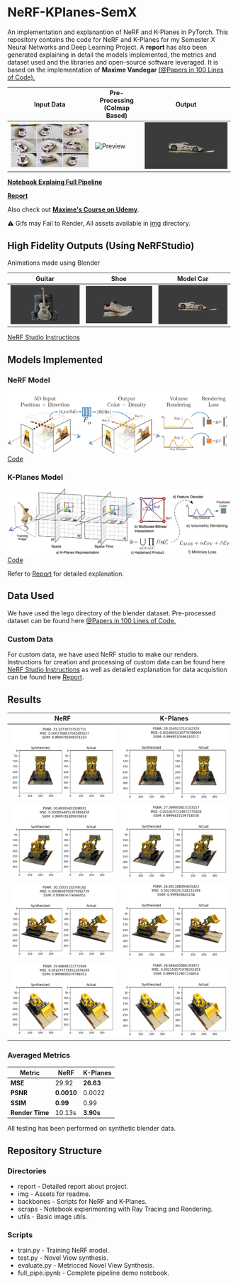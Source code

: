 # NeRF-KPlanes-SemX

 An implementation and explanantion of NeRF and K-Planes in PyTorch. This repository contains the code for NeRF and K-Planes for my Semester X Neural Networks and Deep Learning Project. A **report** has also been generated explaining in detail the models implemented, the metrics and dataset used and the libraries and open-source software leveraged. It is based on the implementation of **Maxime Vandegar** [(@Papers in 100 Lines of Code).](https://github.com/MaximeVandegar/Papers-in-100-Lines-of-Code/tree/main/NeRF_Representing_Scenes_as_Neural_Radiance_Fields_for_View_Synthesis)

| Input Data  | Pre-Processing (Colmap Based) | Output |
| -------- | ------- | ------- |
| ![Preview](./img/feature_grid.jpg "Preview") | ![Preview](./img/Colmap_OP.gif "Preview") |  ![Preview](./img/Car.gif "Preview") |

**[Notebook Explaing Full Pipeline](./full_pipe.ipynb)**

**[Report](./report/)**

Also check out **[Maxime's Course on Udemy](https://www.udemy.com/course/neural-radiance-fields-nerf/?referralCode=DD33817D57404AF048DF)**.

⚠️ Gifs may Fail to Render, All assets available in [img](./img/) directory.

## High Fidelity Outputs (Using NeRFStudio)

Animations made using Blender

| Guitar  | Shoe | Model Car|
| -------- | ------- | ------- |
| ![Preview](./img/Guitar.gif "Preview") | ![Preview](./img/Shoe.gif "Preview") |  ![Preview](./img/Car.gif "Preview") |

[NeRF Studio Instructions](https://docs.nerf.studio/quickstart/first_nerf.html)

## Models Implemented

### NeRF Model

![NeRF](./img/nerf.png "NeRF")
[Code](./backbones/nerf.py)

### K-Planes Model

![K-Planes](./img/kplanes.jpg "K-Planes")
[Code](./backbones/kplanes.py)

Refer to [Report](./report/) for detailed explanation.

## Data Used

We have used the lego directory of the blender dataset. Pre-processed dataset can be found here [@Papers in 100 Lines of Code.](https://github.com/MaximeVandegar/Papers-in-100-Lines-of-Code/tree/main/NeRF_Representing_Scenes_as_Neural_Radiance_Fields_for_View_Synthesis)

### Custom Data

For custom data, we have used NeRF studio to make our renders. Instructions for creation and processing of custom data can be found here [NeRF Studio Instructions](https://docs.nerf.studio/quickstart/first_nerf.html) as well as detailed explanation for data acquistion can be found here [Report](./report/).

## Results

| NeRF | K-Planes |
| -------- | ------- |
| ![Result](./img/metric/nerf/nerf_0.png "Result") | ![Result](./img/metric/kplanes/kplanes_0.png "Result") |
| ![Result](./img/metric/nerf/nerf_1.png "Result") | ![Result](./img/metric/kplanes/kplanes_1.png "Result") |
| ![Result](./img/metric/nerf/nerf_2.png "Result") | ![Result](./img/metric/kplanes/kplanes_2.png "Result") |
| ![Result](./img/metric/nerf/nerf_3.png "Result") | ![Result](./img/metric/kplanes/kplanes_3.png "Result") |

### Averaged Metrics

| Metric | NeRF | K-Planes |
| -------- | ------- |  ------- |
| **MSE** | 29.92 | **26.63** |
| **PSNR** | **0.0010** | 0.0022 |
| **SSIM** | **0.99** | 0.99 |
| **Render Time** | 10.13s | **3.90s** |

All testing has been performed on synthetic blender data.

## Repository Structure

### Directories

* report - Detailed report about project.
* img - Assets for readme.
* backbones - Scripts for NeRF and K-Planes.
* scraps - Notebook experimenting with Ray Tracing and Rendering.
* utils - Basic image utils.

### Scripts

* train.py - Training NeRF model.
* test.py - Novel View synthesis.
* evaluate.py - Metricced Novel View Synthesis.
* full_pipe.ipynb - Complete pipeline demo notebook.
